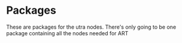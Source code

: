 # Packages

These are packages for the utra nodes. There's only going to be one package containing all the nodes needed for ART
